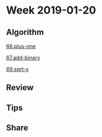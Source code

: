 # Week 2019-01-20

## Algorithm

[66.plus-one](https://leetcode.com/problems/plus-one/description/)

[67.add-binary](https://leetcode.com/problems/add-binary/description/)

[69.sqrt-x](https://leetcode.com/problems/sqrtx/description/)

## Review

## Tips

## Share